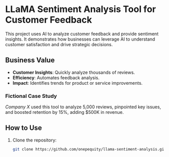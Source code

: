 # LLaMA Sentiment Analysis Tool for Customer Feedback

This project uses AI to analyze customer feedback and provide sentiment insights. It demonstrates how businesses can leverage AI to understand customer satisfaction and drive strategic decisions.

## Business Value
- **Customer Insights**: Quickly analyze thousands of reviews.  
- **Efficiency**: Automates feedback analysis.  
- **Impact**: Identifies trends for product or service improvements.

### Fictional Case Study
*Company X* used this tool to analyze 5,000 reviews, pinpointed key issues, and boosted retention by 15%, adding $500K in revenue.

## How to Use
1. Clone the repository:  
   ```bash
   git clone https://github.com/onepequity/llama-sentiment-analysis.git